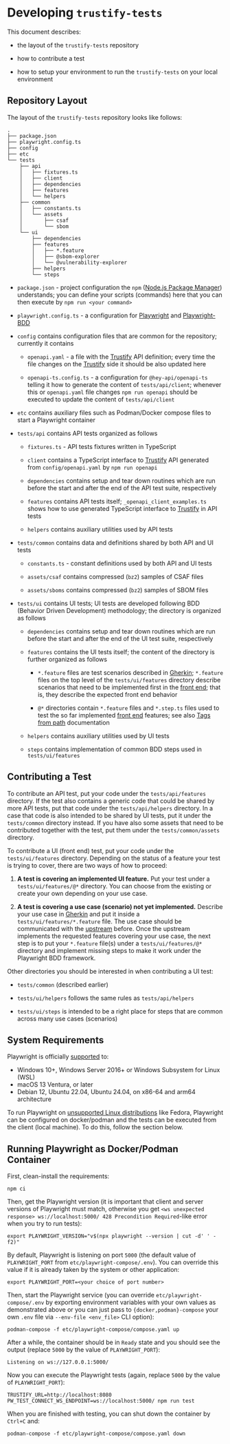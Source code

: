 # Developing `trustify-tests`

This document describes:

- the layout of the `trustify-tests` repository

- how to contribute a test

- how to setup your environment to run the `trustify-tests` on your local
  environment

## Repository Layout

The layout of the `trustify-tests` repository looks like follows:

```
.
├── package.json
├── playwright.config.ts
├── config
├── etc
└── tests
    ├── api
    │   ├── fixtures.ts
    │   ├── client
    │   ├── dependencies
    │   ├── features
    │   └── helpers
    ├── common
    │   ├── constants.ts
    │   └── assets
    │       ├── csaf
    │       └── sbom
    └── ui
        ├── dependencies
        ├── features
        │   ├── *.feature
        │   ├── @sbom-explorer
        │   └── @vulnerability-explorer
        ├── helpers
        └── steps
```

- `package.json` - project configuration the `npm` ([Node.js Package Manager](https://docs.npmjs.com/))
  understands; you can define your scripts (commands) here that you can then
  execute by `npm run <your command>`

- `playwright.config.ts` - a configuration for [Playwright](https://playwright.dev/docs/intro)
  and [Playwright-BDD](https://vitalets.github.io/playwright-bdd/#/)

- `config` contains configuration files that are common for the repository;
  currently it contains

  - `openapi.yaml` - a file with the [Trustify](https://github.com/trustification/trustify)
    API definition; every time the file changes on the [Trustify](https://github.com/trustification/trustify)
    side it should be also updated here

  - `openapi-ts.config.ts` - a configuration for `@hey-api/openapi-ts` telling
    it how to generate the content of `tests/api/client`; whenever this or
    `openapi.yaml` file changes `npm run openapi` should be executed to update
    the content of `tests/api/client`

- `etc` contains auxiliary files such as Podman/Docker compose files to start
  a Playwright container

- `tests/api` contains API tests organized as follows

  - `fixtures.ts` - API tests fixtures written in TypeScript

  - `client` contains a TypeScript interface to [Trustify](https://github.com/trustification/trustify)
    API generated from `config/openapi.yaml` by `npm run openapi`

  - `dependencies` contains setup and tear down routines which are run before
    the start and after the end of the API test suite, respectively

  - `features` contains API tests itself; `_openapi_client_examples.ts` shows
    how to use generated TypeScript interface to [Trustify](https://github.com/trustification/trustify)
    in API tests

  - `helpers` contains auxiliary utilities used by API tests

- `tests/common` contains data and definitions shared by both API and UI tests

  - `constants.ts` - constant definitions used by both API and UI tests

  - `assets/csaf` contains compressed (`bz2`) samples of CSAF files

  - `assets/sboms` contains compressed (`bz2`) samples of SBOM files

- `tests/ui` contains UI tests; UI tests are developed following BDD (Behavior
  Driven Development) methodology; the directory is organized as follows

  - `dependencies` contains setup and tear down routines which are run before
    the start and after the end of the UI test suite, respectively

  - `features` contains the UI tests itself; the content of the directory is
    further organized as follows

    - `*.feature` files are test scenarios described in [Gherkin](https://cucumber.io/docs/gherkin/);
      `*.feature` files on the top level of the `tests/ui/features` directory
      describe scenarios that need to be implemented first in the [front end](https://github.com/trustification/trustify-ui);
      that is, they describe the expected front end behavior

    - `@*` directories contain `*.feature` files and `*.step.ts` files used to
      test the so far implemented [front end](https://github.com/trustification/trustify-ui)
      features; see also [Tags from path](https://vitalets.github.io/playwright-bdd/#/writing-steps/scoped?id=tags-from-path)
      documentation

  - `helpers` contains auxiliary utilities used by UI tests

  - `steps` contains implementation of common BDD steps used in `tests/ui/features`

## Contributing a Test

To contribute an API test, put your code under the `tests/api/features` directory.
If the test also contains a generic code that could be shared by more API tests,
put that code under the `tests/api/helpers` directory. In a case that code is
also intended to be shared by UI tests, put it under the `tests/common` directory
instead. If you have also some assets that need to be contributed together with
the test, put them under the `tests/common/assets` directory.

To contribute a UI (front end) test, put your code under the `tests/ui/features`
directory. Depending on the status of a feature your test is trying to cover,
there are two ways of how to proceed:

1. **A test is covering an implemented UI feature.** Put your test under
   a `tests/ui/features/@*` directory. You can choose from the existing or create
   your own depending on your use case.

1. **A test is covering a use case (scenario) not yet implemented.** Describe
   your use case in [Gherkin](https://cucumber.io/docs/gherkin/) and put it
   inside a `tests/ui/features/*.feature` file. The use case should be
   communicated with the [upstream](https://github.com/trustification/trustify-ui)
   before. Once the upstream implements the requested features covering your use
   case, the next step is to put your `*.feature` file(s) under a `tests/ui/features/@*`
   directory and implement missing steps to make it work under the Playwright
   BDD framework.

Other directories you should be interested in when contributing a UI test:

- `tests/common` (described earlier)

- `tests/ui/helpers` follows the same rules as `tests/api/helpers`

- `tests/ui/steps` is intended to be a right place for steps that are common
  across many use cases (scenarios)

## System Requirements

Playwright is officially [supported](https://playwright.dev/docs/intro#system-requirements)
to:

- Windows 10+, Windows Server 2016+ or Windows Subsystem for Linux (WSL)
- macOS 13 Ventura, or later
- Debian 12, Ubuntu 22.04, Ubuntu 24.04, on x86-64 and arm64 architecture

To run Playwright on [unsupported Linux distributions](https://github.com/microsoft/playwright/issues/26482)
like Fedora, Playwright can be configured on docker/podman and the tests can be
executed from the client (local machine). To do this, follow the section below.

## Running Playwright as Docker/Podman Container

First, clean-install the requirements:

```shell
npm ci
```

Then, get the Playwright version (it is important that client and server
versions of Playwright must match, otherwise you get `<ws unexpected response>
ws://localhost:5000/ 428 Precondition Required`-like error when you try to run
tests):

```shell
export PLAYWRIGHT_VERSION="v$(npx playwright --version | cut -d' ' -f2)"
```

By default, Playwright is listening on port `5000` (the default value of
`PLAYWRIGHT_PORT` from `etc/playwright-compose/.env`). You can override this
value if it is already taken by the system or other application:

```shell
export PLAYWRIGHT_PORT=<your choice of port number>
```

Then, start the Playwright service (you can override `etc/playwright-compose/.env`
by exporting environment variables with your own values as demonstrated above or
you can just pass to `{docker,podman}-compose` your own `.env` file via
`--env-file <env_file>` CLI option):

```shell
podman-compose -f etc/playwright-compose/compose.yaml up
```

After a while, the container should be in `Ready` state and you should see the
output (replace `5000` by the value of `PLAYWRIGHT_PORT`):

```
Listening on ws://127.0.0.1:5000/
```

Now you can execute the Playwright tests (again, replace `5000` by the value of
`PLAYWRIGHT_PORT`):

```shell
TRUSTIFY_URL=http://localhost:8080 PW_TEST_CONNECT_WS_ENDPOINT=ws://localhost:5000/ npm run test
```

When you are finished with testing, you can shut down the container by `Ctrl+C`
and:

```shell
podman-compose -f etc/playwright-compose/compose.yaml down
```
